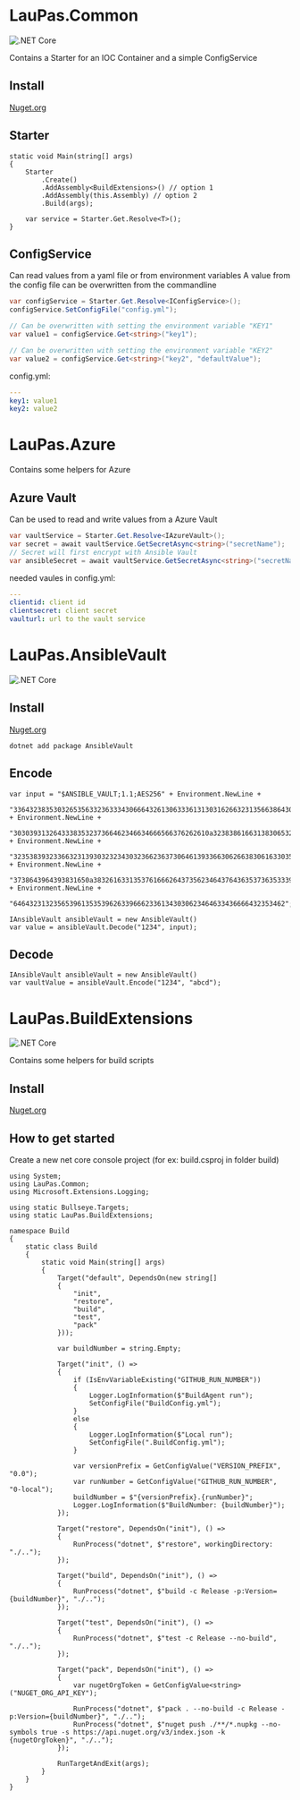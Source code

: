 # LauPas.Common
![.NET Core](https://github.com/laupas/LauPas.Common/workflows/.NET%20Core/badge.svg?branch=master)

Contains a Starter for an IOC Container and a simple ConfigService

## Install
[Nuget.org](https://www.nuget.org/packages/LauPas.Common/)

## Starter
```
static void Main(string[] args)
{
    Starter
        .Create()
        .AddAssembly<BuildExtensions>() // option 1
        .AddAssembly(this.Assembly) // option 2
        .Build(args);

    var service = Starter.Get.Resolve<T>();
}
```


## ConfigService
Can read values from a yaml file or from environment variables
A value from the config file can be overwritten from the commandline

``` c#
var configService = Starter.Get.Resolve<IConfigService>();
configService.SetConfigFile("config.yml");

// Can be overwritten with setting the environment variable "KEY1"
var value1 = configService.Get<string>("key1");

// Can be overwritten with setting the environment variable "KEY2"
var value2 = configService.Get<string>("key2", "defaultValue");
```

config.yml:
``` yaml
---
key1: value1
key2: value2
```

# LauPas.Azure
Contains some helpers for Azure

## Azure Vault
Can be used to read and write values from a Azure Vault


``` c#
var vaultService = Starter.Get.Resolve<IAzureVault>();
var secret = await vaultService.GetSecretAsync<string>("secretName");
// Secret will first encrypt with Ansible Vault
var ansibleSecret = await vaultService.GetSecretAsync<string>("secretName", "password");
```


needed vaules in config.yml:
``` yaml
---
clientid: client id
clientsecret: client secret
vaulturl: url to the vault service
```

# LauPas.AnsibleVault
![.NET Core](https://github.com/laupas/LauPas.Common/workflows/.NET%20Core/badge.svg?branch=master)

## Install
[Nuget.org](https://www.nuget.org/packages/LauPas.AnsibleVault/)

```
dotnet add package AnsibleVault
```

## Encode
```
var input = "$ANSIBLE_VAULT;1.1;AES256" + Environment.NewLine +
            "33643238353032653563323633343066643261306333613130316266323135663864303465333063" + Environment.NewLine +
            "3030393132643338353237366462346634666566376262610a323838616631383065323030326565" + Environment.NewLine +
            "32353839323366323139303232343032366236373064613933663062663830616330353631646462" + Environment.NewLine +
            "3738643964393831650a383261633135376166626437356234643764363537363533393637343164" + Environment.NewLine +
            "64643231323565396135353962633966623361343030623464633436666432353462";

IAnsibleVault ansibleVault = new AnsibleVault()
var value = ansibleVault.Decode("1234", input);
```

## Decode
```
IAnsibleVault ansibleVault = new AnsibleVault()
var vaultValue = ansibleVault.Encode("1234", "abcd");
```

# LauPas.BuildExtensions
![.NET Core](https://github.com/laupas/LauPas.Common/workflows/.NET%20Core/badge.svg?branch=master)

Contains some helpers for build scripts

## Install
[Nuget.org](https://www.nuget.org/packages/LauPas.BuildExtensions/)

## How to get started
Create a new net core console project (for ex: build.csproj in folder build)
```
using System;
using LauPas.Common;
using Microsoft.Extensions.Logging;

using static Bullseye.Targets;
using static LauPas.BuildExtensions;

namespace Build
{
    static class Build
    {
        static void Main(string[] args)
        {
            Target("default", DependsOn(new string[]
            {
                "init",
                "restore",
                "build", 
                "test", 
                "pack"
            }));

            var buildNumber = string.Empty;

            Target("init", () =>
            {
                if (IsEnvVariableExisting("GITHUB_RUN_NUMBER"))
                {
                    Logger.LogInformation($"BuildAgent run");
                    SetConfigFile("BuildConfig.yml");
                }
                else
                {
                    Logger.LogInformation($"Local run");
                    SetConfigFile(".BuildConfig.yml");
                }
                
                var versionPrefix = GetConfigValue("VERSION_PREFIX", "0.0");
                var runNumber = GetConfigValue("GITHUB_RUN_NUMBER", "0-local");
                buildNumber = $"{versionPrefix}.{runNumber}";
                Logger.LogInformation($"BuildNumber: {buildNumber}");
            });

            Target("restore", DependsOn("init"), () =>
            {
                RunProcess("dotnet", $"restore", workingDirectory: "./..");
            });

            Target("build", DependsOn("init"), () =>
            {
                RunProcess("dotnet", $"build -c Release -p:Version={buildNumber}", "./..");
            });

            Target("test", DependsOn("init"), () =>
            {
                RunProcess("dotnet", $"test -c Release --no-build", "./..");
            });

            Target("pack", DependsOn("init"), () =>
            {
                var nugetOrgToken = GetConfigValue<string>("NUGET_ORG_API_KEY");

                RunProcess("dotnet", $"pack . --no-build -c Release -p:Version={buildNumber}", "./..");
                RunProcess("dotnet", $"nuget push ./**/*.nupkg --no-symbols true -s https://api.nuget.org/v3/index.json -k {nugetOrgToken}", "./..");
            });
            
            RunTargetAndExit(args);
        }
    }
}
```